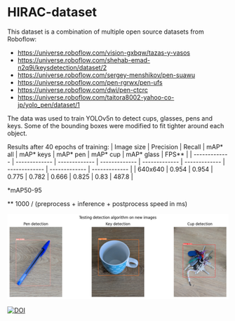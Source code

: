# HIRAC-dataset

This dataset is a combination of multiple open source datasets from Roboflow: 
- https://universe.roboflow.com/vision-gxbqw/tazas-y-vasos
- https://universe.roboflow.com/shehab-emad-n2q9i/keysdetection/dataset/2
- https://universe.roboflow.com/sergey-menshikov/pen-suawu
- https://universe.roboflow.com/pen-rgrwx/pen-ufs
- https://universe.roboflow.com/dwi/pen-ctcrc
- https://universe.roboflow.com/taitora8002-yahoo-co-jp/yolo_pen/dataset/1

The data was used to train YOLOv5n to detect cups, glasses, pens and keys. Some of the bounding boxes were modified to fit tighter around each object.

Results after 40 epochs of training: 
| Image size  | Precision | Recall | mAP* all | mAP* keys | mAP* pen | mAP* cup | mAP* glass | FPS** |
| ------------- | ------------- | ------------- | ------------- | ------------- | ------------- | ------------- | ------------- | ------------- |
| 640x640  | 0.954  | 0.954  | 0.775  | 0.782  | 0.666  | 0.825  | 0.83  | 487.8 |

*mAP50-95

** 1000 / (preprocess + inference + postprocess speed in ms)


![alt text](https://github.com/katrinmisel/HIRAC/blob/main/images/det_test.png?raw=true)

[![DOI](https://zenodo.org/badge/704862418.svg)](https://zenodo.org/doi/10.5281/zenodo.10017033)

